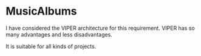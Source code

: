 # MusicAlbums

I have considered the VIPER architecture for this requirement. VIPER has so many advantages and less disadvantages. 

It is suitable for all kinds of projects.

